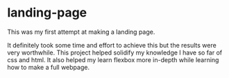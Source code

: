 # landing-page
This was my first attempt at making a landing page. 

It definitely took some time and effort to achieve this but the results were very worthwhile.
This project helped solidify my knowledge I have so far of css and html.
It also helped my learn flexbox more in-depth while learning how to make a full webpage. 
